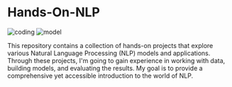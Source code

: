 # Hands-On-NLP

![coding](https://img.shields.io/badge/Practice-Coding-informational) ![model](https://img.shields.io/badge/Model-LLM-orange)

This repository contains a collection of hands-on projects that explore various Natural Language Processing (NLP) models and applications. Through these projects,  I'm going to gain experience in working with data, building models, and evaluating the results. My goal is to provide a comprehensive yet accessible introduction to the world of NLP.
